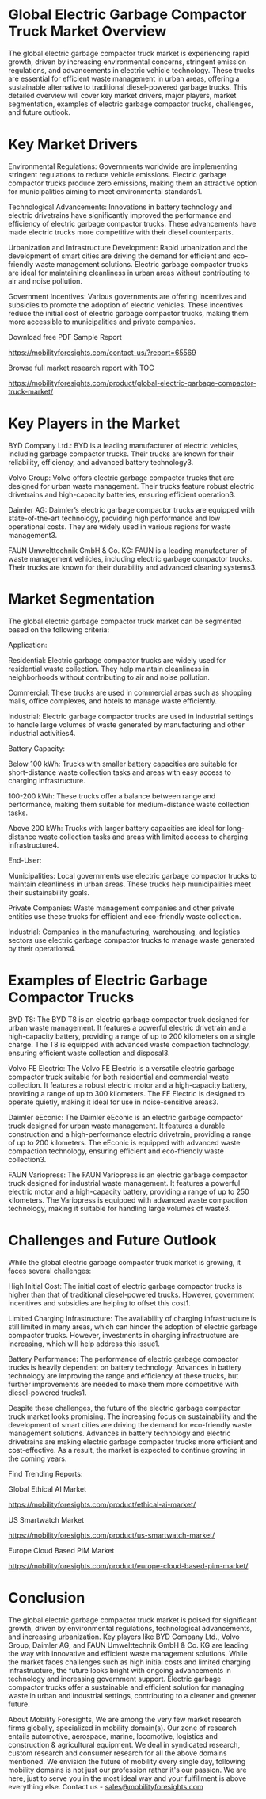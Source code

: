 # Global Electric Garbage Compactor Truck Market Overview
The global electric garbage compactor truck market is experiencing rapid growth, driven by increasing environmental concerns, stringent emission regulations, and advancements in electric vehicle technology. These trucks are essential for efficient waste management in urban areas, offering a sustainable alternative to traditional diesel-powered garbage trucks. This detailed overview will cover key market drivers, major players, market segmentation, examples of electric garbage compactor trucks, challenges, and future outlook.


# Key Market Drivers

Environmental Regulations: Governments worldwide are implementing stringent regulations to reduce vehicle emissions. Electric garbage compactor trucks produce zero emissions, making them an attractive option for municipalities aiming to meet environmental standards1.

Technological Advancements: Innovations in battery technology and electric drivetrains have significantly improved the performance and efficiency of electric garbage compactor trucks. These advancements have made electric trucks more competitive with their diesel counterparts.

Urbanization and Infrastructure Development: Rapid urbanization and the development of smart cities are driving the demand for efficient and eco-friendly waste management solutions. Electric garbage compactor trucks are ideal for maintaining cleanliness in urban areas without contributing to air and noise pollution.

Government Incentives: Various governments are offering incentives and subsidies to promote the adoption of electric vehicles. These incentives reduce the initial cost of electric garbage compactor trucks, making them more accessible to municipalities and private companies.


Download free PDF Sample Report 

https://mobilityforesights.com/contact-us/?report=65569 

Browse full market research report with TOC

https://mobilityforesights.com/product/global-electric-garbage-compactor-truck-market/ 


# Key Players in the Market

BYD Company Ltd.: BYD is a leading manufacturer of electric vehicles, including garbage compactor trucks. Their trucks are known for their reliability, efficiency, and advanced battery technology3.

Volvo Group: Volvo offers electric garbage compactor trucks that are designed for urban waste management. Their trucks feature robust electric drivetrains and high-capacity batteries, ensuring efficient operation3.

Daimler AG: Daimler’s electric garbage compactor trucks are equipped with state-of-the-art technology, providing high performance and low operational costs. They are widely used in various regions for waste management3.

FAUN Umwelttechnik GmbH & Co. KG: FAUN is a leading manufacturer of waste management vehicles, including electric garbage compactor trucks. Their trucks are known for their durability and advanced cleaning systems3.

# Market Segmentation

The global electric garbage compactor truck market can be segmented based on the following criteria:

Application:

Residential: Electric garbage compactor trucks are widely used for residential waste collection. They help maintain cleanliness in neighborhoods without contributing to air and noise pollution.

Commercial: These trucks are used in commercial areas such as shopping malls, office complexes, and hotels to manage waste efficiently.

Industrial: Electric garbage compactor trucks are used in industrial settings to handle large volumes of waste generated by manufacturing and other industrial activities4.

Battery Capacity:

Below 100 kWh: Trucks with smaller battery capacities are suitable for short-distance waste collection tasks and areas with easy access to charging infrastructure.

100-200 kWh: These trucks offer a balance between range and performance, making them suitable for medium-distance waste collection tasks.

Above 200 kWh: Trucks with larger battery capacities are ideal for long-distance waste collection tasks and areas with limited access to charging infrastructure4.

End-User:

Municipalities: Local governments use electric garbage compactor trucks to maintain cleanliness in urban areas. These trucks help municipalities meet their sustainability goals.

Private Companies: Waste management companies and other private entities use these trucks for efficient and eco-friendly waste collection.

Industrial: Companies in the manufacturing, warehousing, and logistics sectors use electric garbage compactor trucks to manage waste generated by their operations4.

# Examples of Electric Garbage Compactor Trucks

BYD T8: The BYD T8 is an electric garbage compactor truck designed for urban waste management. It features a powerful electric drivetrain and a high-capacity battery, providing a range of up to 200 kilometers on a single charge. The T8 is equipped with advanced waste compaction technology, ensuring efficient waste collection and disposal3.

Volvo FE Electric: The Volvo FE Electric is a versatile electric garbage compactor truck suitable for both residential and commercial waste collection. It features a robust electric motor and a high-capacity battery, providing a range of up to 300 kilometers. The FE Electric is designed to operate quietly, making it ideal for use in noise-sensitive areas3.

Daimler eEconic: The Daimler eEconic is an electric garbage compactor truck designed for urban waste management. It features a durable construction and a high-performance electric drivetrain, providing a range of up to 200 kilometers. The eEconic is equipped with advanced waste compaction technology, ensuring efficient and eco-friendly waste collection3.

FAUN Variopress: The FAUN Variopress is an electric garbage compactor truck designed for industrial waste management. It features a powerful electric motor and a high-capacity battery, providing a range of up to 250 kilometers. The Variopress is equipped with advanced waste compaction technology, making it suitable for handling large volumes of waste3.

# Challenges and Future Outlook

While the global electric garbage compactor truck market is growing, it faces several challenges:

High Initial Cost: The initial cost of electric garbage compactor trucks is higher than that of traditional diesel-powered trucks. However, government incentives and subsidies are helping to offset this cost1.

Limited Charging Infrastructure: The availability of charging infrastructure is still limited in many areas, which can hinder the adoption of electric garbage compactor trucks. However, investments in charging infrastructure are increasing, which will help address this issue1.

Battery Performance: The performance of electric garbage compactor trucks is heavily dependent on battery technology. Advances in battery technology are improving the range and efficiency of these trucks, but further improvements are needed to make them more competitive with diesel-powered trucks1.

Despite these challenges, the future of the electric garbage compactor truck market looks promising. The increasing focus on sustainability and the development of smart cities are driving the demand for eco-friendly waste management solutions. Advances in battery technology and electric drivetrains are making electric garbage compactor trucks more efficient and cost-effective. As a result, the market is expected to continue growing in the coming years.

Find Trending Reports:

Global Ethical AI Market 

https://mobilityforesights.com/product/ethical-ai-market/ 

US Smartwatch Market 

https://mobilityforesights.com/product/us-smartwatch-market/ 

Europe Cloud Based PIM Market

https://mobilityforesights.com/product/europe-cloud-based-pim-market/ 


# Conclusion
The global electric garbage compactor truck market is poised for significant growth, driven by environmental regulations, technological advancements, and increasing urbanization. Key players like BYD Company Ltd., Volvo Group, Daimler AG, and FAUN Umwelttechnik GmbH & Co. KG are leading the way with innovative and efficient waste management solutions. While the market faces challenges such as high initial costs and limited charging infrastructure, the future looks bright with ongoing advancements in technology and increasing government support. Electric garbage compactor trucks offer a sustainable and efficient solution for managing waste in urban and industrial settings, contributing to a cleaner and greener future.

About Mobility Foresights,
We are among the very few market research firms globally, specialized in mobility domain(s). Our zone of research entails automotive, aerospace, marine, locomotive, logistics and construction & agricultural equipment. We deal in syndicated research, custom research and consumer research for all the above domains mentioned.
We envision the future of mobility every single day, following mobility domains is not just our profession rather it's our passion. We are here, just to serve you in the most ideal way and your fulfillment is above everything else. Contact us -  sales@mobilityforesights.com 



